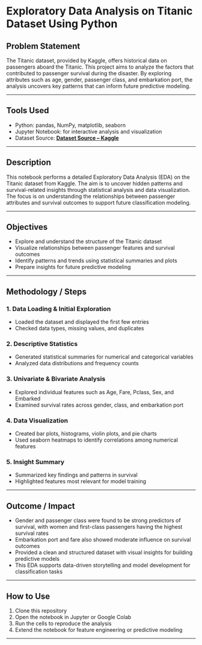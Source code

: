 # Exploratory Data Analysis on Titanic Dataset Using Python

## Problem Statement  
The Titanic dataset, provided by Kaggle, offers historical data on passengers aboard the Titanic. This project aims to analyze the factors that contributed to passenger survival during the disaster. By exploring attributes such as age, gender, passenger class, and embarkation port, the analysis uncovers key patterns that can inform future predictive modeling.

---

## Tools Used  
- Python: pandas, NumPy, matplotlib, seaborn  
- Jupyter Notebook: for interactive analysis and visualization  
- Dataset Source: **[Dataset Source – Kaggle](https://www.kaggle.com/c/titanic/data)**

---

## Description  
This notebook performs a detailed Exploratory Data Analysis (EDA) on the Titanic dataset from Kaggle. The aim is to uncover hidden patterns and survival-related insights through statistical analysis and data visualization. The focus is on understanding the relationships between passenger attributes and survival outcomes to support future classification modeling.

---

## Objectives  
- Explore and understand the structure of the Titanic dataset  
- Visualize relationships between passenger features and survival outcomes  
- Identify patterns and trends using statistical summaries and plots  
- Prepare insights for future predictive modeling

---

## Methodology / Steps  

### 1. Data Loading & Initial Exploration  
- Loaded the dataset and displayed the first few entries  
- Checked data types, missing values, and duplicates  

### 2. Descriptive Statistics  
- Generated statistical summaries for numerical and categorical variables  
- Analyzed data distributions and frequency counts  

### 3. Univariate & Bivariate Analysis  
- Explored individual features such as Age, Fare, Pclass, Sex, and Embarked  
- Examined survival rates across gender, class, and embarkation port  

### 4. Data Visualization  
- Created bar plots, histograms, violin plots, and pie charts  
- Used seaborn heatmaps to identify correlations among numerical features  

### 5. Insight Summary  
- Summarized key findings and patterns in survival  
- Highlighted features most relevant for model training

---

## Outcome / Impact  
- Gender and passenger class were found to be strong predictors of survival, with women and first-class passengers having the highest survival rates  
- Embarkation port and fare also showed moderate influence on survival outcomes  
- Provided a clean and structured dataset with visual insights for building predictive models  
- This EDA supports data-driven storytelling and model development for classification tasks

---

## How to Use  
1. Clone this repository  
2. Open the notebook in Jupyter or Google Colab  
3. Run the cells to reproduce the analysis  
4. Extend the notebook for feature engineering or predictive modeling

---
